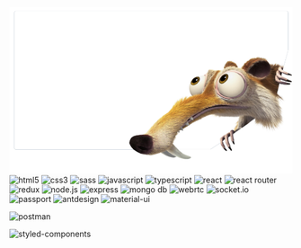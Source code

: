 ![](https://github.com/artfxx/artfxx/blob/main/image.png)
![html5](https://img.shields.io/badge/-html&#32;5-24292F?style=for-the-badge&logo=html5)
![css3](https://img.shields.io/badge/-css&#32;3-24292F?style=for-the-badge&logo=css3)
![sass](https://img.shields.io/badge/-sass-24292F?style=for-the-badge&logo=sass)
![javascript](https://img.shields.io/badge/-JavaScript-24292F?style=for-the-badge&logo=javascript)
![typescript](https://img.shields.io/badge/-typescript-24292F?style=for-the-badge&logo=typescript)
![react](https://img.shields.io/badge/-react-24292F?style=for-the-badge&logo=react)
![react router](https://img.shields.io/badge/-react&#32;router-24292F?style=for-the-badge&logo=reactrouter)
![redux](https://img.shields.io/badge/-redux-24292F?style=for-the-badge&logo=redux)
![node.js](https://img.shields.io/badge/-node.js-24292F?style=for-the-badge&logo=node.js)
![express](https://img.shields.io/badge/-express-24292F?style=for-the-badge&logo=express)
![mongo db](https://img.shields.io/badge/-mongo&#32;db-24292F?style=for-the-badge&logo=mongodb)
![webrtc](https://img.shields.io/badge/-webrtc-24292F?style=for-the-badge&logo=webrtc)
![socket.io](https://img.shields.io/badge/-socket.io-24292F?style=for-the-badge&logo=socket.io)
![passport](https://img.shields.io/badge/-passport-24292F?style=for-the-badge&logo=passport)
![antdesign](https://img.shields.io/badge/-ant&#32;design-24292F?style=for-the-badge&logo=antdesign)
![material-ui](https://img.shields.io/badge/-material&#32;ui-24292F?style=for-the-badge&logo=material-ui)
<!-- ![webpack](https://img.shields.io/badge/-webpack-24292F?style=for-the-badge&logo=webpack) -->
<!-- ![gulp](https://img.shields.io/badge/-gulp-24292F?style=for-the-badge&logo=gulp) -->
![postman](https://img.shields.io/badge/-postman-24292F?style=for-the-badge&logo=postman)
<!-- ![docker](https://img.shields.io/badge/-docker-24292F?style=for-the-badge&logo=docker) -->
<!-- ![jest](https://img.shields.io/badge/-jest-24292F?style=for-the-badge&logo=jest) -->
![styled-components](https://img.shields.io/badge/-styled&#32;components-24292F?style=for-the-badge&logo=styled-components)
